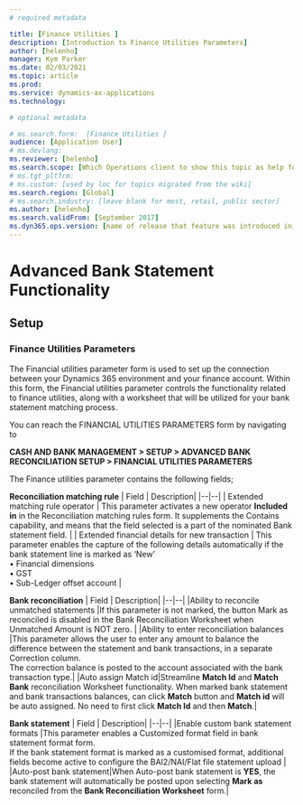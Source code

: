 ```yaml
---
# required metadata

title: [Finance Utilities ]
description: [Introduction to Finance Utilities Parameters]
author: [helenho]
manager: Kym Parker
ms.date: 02/03/2021
ms.topic: article
ms.prod: 
ms.service: dynamics-ax-applications
ms.technology: 

# optional metadata

# ms.search.form:  [Finance Utilities ]
audience: [Application User]
# ms.devlang: 
ms.reviewer: [helenho]
ms.search.scope: [Which Operations client to show this topic as help for, to be set by content strategist, see list here: https://microsoft.sharepoint.com/teams/DynDoc/_layouts/15/WopiFrame.aspx?sourcedoc={23419e1c-eb64-42e9-aa9b-79875b428718}&action=edit&wd=target%28Core%20Dynamics%20AX%20CP%20requirements%2Eone%7C4CC185C0%2DEFAA%2D42CD%2D94B9%2D8F2A45E7F61A%2FVersions%20list%20for%20docs%20topics%7CC14BE630%2D5151%2D49D6%2D8305%2D554B5084593C%2F%29]
# ms.tgt_pltfrm: 
# ms.custom: [used by loc for topics migrated from the wiki]
ms.search.region: [Global]
# ms.search.industry: [leave blank for most, retail, public sector]
ms.author: [helenho]
ms.search.validFrom: [September 2017]
ms.dyn365.ops.version: [name of release that feature was introduced in, see list here: https://microsoft.sharepoint.com/teams/DynDoc/_layouts/15/WopiFrame.aspx?sourcedoc={23419e1c-eb64-42e9-aa9b-79875b428718}&action=edit&wd=target%28Core%20Dynamics%20AX%20CP%20requirements%2Eone%7C4CC185C0%2DEFAA%2D42CD%2D94B9%2D8F2A45E7F61A%2FVersions%20list%20for%20docs%20topics%7CC14BE630%2D5151%2D49D6%2D8305%2D554B5084593C%2F%29]
---
```


# Advanced Bank Statement Functionality
## Setup
### Finance Utilities Parameters

The  Financial utilities parameter form is used to set up the connection between your Dynamics 365 environment and your finance account. 
Within this form, the Financial utilities parameter controls the functionality related to finance utilities, 
along with a worksheet that will be utilized for your bank statement matching process. 


You can reach the FINANCIAL UTILITIES PARAMETERS form by navigating to

**CASH AND BANK MANAGEMENT > SETUP > ADVANCED BANK RECONCILIATION SETUP > FINANCIAL UTILITIES PARAMETERS**

The Finance utilities parameter contains the following fields;

**Reconciliation matching rule**
| Field | Description|
|--|--|
| Extended matching rule operator | This parameter activates a new operator **Included in** in the Reconciliation matching rules form. It supplements the Contains capability, and means that the field selected is a part of the nominated Bank statement field. |
| Extended financial details for new transaction | This parameter enables the capture of the following details automatically if the bank statement line is marked as ‘New’ <br> • Financial dimensions <br> • GST  <br> • Sub-Ledger offset account |

**Bank reconciliation**
| Field | Description|
|--|--|
|Ability to reconcile unmatched statements |If this parameter is not marked, the button Mark as reconciled is disabled in the Bank Reconciliation Worksheet when Unmatched Amount is NOT zero. |
|Ability to enter reconciliation balances |This parameter allows the user to enter any amount to balance the difference between the statement and bank transactions, in a separate Correction column. <br> The correction balance is posted to the account associated with the bank transaction type.|
|Auto assign Match id|Streamline **Match Id** and **Match Bank** reconciliation Worksheet functionality. When marked bank statement and bank transactions balances, can click **Match** button and **Match id** will be auto assigned. No need to first click **Match Id** and then **Match**.|

**Bank statement**
| Field | Description|
|--|--|
|Enable custom bank statement formats |This parameter enables a Customized format field in bank statement format form. <br> If the bank statement format is marked as a customised format, additional fields become active to configure the BAI2/NAI/Flat file statement upload |
|Auto-post bank statement|When Auto-post bank statement is **YES**, the bank statement will automatically be posted upon selecting **Mark as** reconciled from the **Bank Reconciliation Worksheet** form.|
